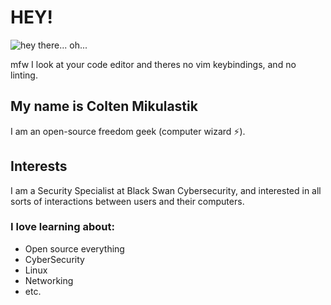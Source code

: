 
# HEY! 
![hey there... oh...](https://media1.giphy.com/media/lbidtjzpO9l15mtx2R/giphy.gif)

mfw I look at your code editor and theres no vim keybindings, and no linting.

## My name is Colten Mikulastik
I am an open-source freedom geek (computer wizard ⚡).

## Interests
I am a Security Specialist at Black Swan Cybersecurity, and interested in all sorts of interactions between users and their computers.

### I love learning about:
- Open source everything
- CyberSecurity
- Linux
- Networking
- etc.

<!---
ColtenMikulastik/ColtenMikulastik is a ✨ special ✨ repository because its `README.md` (this file) appears on your GitHub profile.
You can click the Preview link to take a look at your changes.
--->
